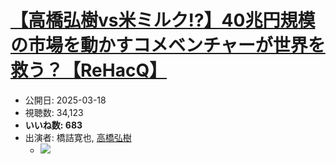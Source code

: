 # [【高橋弘樹vs米ミルク!?】40兆円規模の市場を動かすコメベンチャーが世界を救う？【ReHacQ】](https://www.youtube.com/watch?v=cPAL9THqHjo)
-   公開日: 2025-03-18
-   視聴数: 34,123
-   **いいね数: 683**
-   出演者: 橋詰寛也, [高橋弘樹](/rehacq_fan/people/高橋弘樹 "wikilink")
    - [![](https://img.youtube.com/vi/cPAL9THqHjo/hqdefault.jpg)](https://www.youtube.com/watch?v=cPAL9THqHjo)
